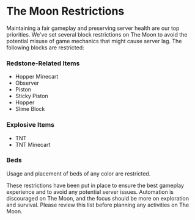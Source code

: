 # The Moon Restrictions

Maintaining a fair gameplay and preserving server health are our top priorities. We've set several block restrictions on The Moon to avoid the potential misuse of game mechanics that might cause server lag. The following blocks are restricted:

### Redstone-Related Items

* Hopper Minecart
* Observer
* Piston
* Sticky Piston
* Hopper
* Slime Block

### Explosive Items

* TNT
* TNT Minecart

### Beds

Usage and placement of beds of any color are restricted.

These restrictions have been put in place to ensure the best gameplay experience and to avoid any potential server issues. Automation is discouraged on The Moon, and the focus should be more on exploration and survival. Please review this list before planning any activities on The Moon.
